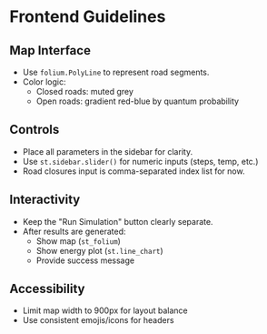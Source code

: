 # Frontend Guidelines

## Map Interface
- Use `folium.PolyLine` to represent road segments.
- Color logic:
  - Closed roads: muted grey
  - Open roads: gradient red-blue by quantum probability

## Controls
- Place all parameters in the sidebar for clarity.
- Use `st.sidebar.slider()` for numeric inputs (steps, temp, etc.)
- Road closures input is comma-separated index list for now.

## Interactivity
- Keep the "Run Simulation" button clearly separate.
- After results are generated:
  - Show map (`st_folium`)
  - Show energy plot (`st.line_chart`)
  - Provide success message

## Accessibility
- Limit map width to 900px for layout balance
- Use consistent emojis/icons for headers
